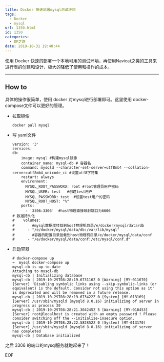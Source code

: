 ```yaml
---
title: Docker 快速部署mysql测试环境
tags:
  - Docker
  - mysql
url: 1350.html
id: 1350
categories:
  - OP之路
date: 2019-10-31 19:40:44
---
```


使用 Docker 快速的部署一个本地可用的测试环境，再使用Navicat之类的工具来进行表的创建和设计，极大的降低了使用和操作的成本。

* * *

How to
------

具体的操作很简单，使用 docker 对mysql进行部署即可。这里使用 docker-compose文件可以更好的管理。

*   拉取镜像
    
        docker pull mysql
    
*   写 yaml文件
    
        version: '3'
        services:
        db:
            image: mysql #构建mysql镜像
            container_name: mysql-db # 容器名
            command: mysqld --character-set-server=utf8mb4 --collation-server=utf8mb4_unicode_ci #设置utf8字符集
            restart: always
            environment:
              MYSQL_ROOT_PASSWORD: root #root管理员用户密码
              MYSQL_USER: test   #创建test用户
              MYSQL_PASSWORD: test  #设置test用户的密码
              MYSQL_ROOT_HOST: "%"
            ports:
              - '3306:3306'  #host物理直接映射端口为6606
        # 数据持久化
        #    volumes:
        #        #mysql数据库挂载到host物理机目录/e/docker/mysql/data/db
        #      - "/e/docker/mysql/data/db:/var/lib/mysql"
        #        #容器的配置目录挂载到host物理机目录/e/docker/mysql/data/conf
        #      - "/e/docker/mysql/data/conf:/etc/mysql/conf.d"
    
*   启动容器
    
        # docker-compose up
        ➜  mysql docker-compose up
        mysql-db is up-to-date
        Attaching to mysql-db
        mysql-db | Initializing database
        mysql-db | 2019-10-29T08:28:19.673116Z 0 [Warning] [MY-011070] [Server] 'Disabling symbolic links using --skip-symbolic-links (or equivalent) is the default. Consider not using this option as it' is deprecated and will be removed in a future release.
        mysql-db | 2019-10-29T08:28:19.673422Z 0 [System] [MY-013169] [Server] /usr/sbin/mysqld (mysqld 8.0.16) initializing of server in progress as process 30
        mysql-db | 2019-10-29T08:28:21.304245Z 5 [Warning] [MY-010453] [Server] root@localhost is created with an empty password ! Please consider switching off the --initialize-insecure option.
        mysql-db | 2019-10-29T08:28:22.582852Z 0 [System] [MY-013170] [Server] /usr/sbin/mysqld (mysqld 8.0.16) initializing of server has completed
        mysql-db | Database initialized
    

之后 3306 的端口的mysql服务就跑起来了！

EOF